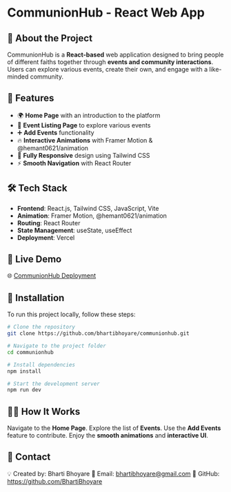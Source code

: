 # <h1>CommunionHub - React Web App</h1>

## <h2>🚀 About the Project</h2>
CommunionHub is a **React-based** web application designed to bring people of different faiths together through **events and community interactions**. Users can explore various events, create their own, and engage with a like-minded community.

## <h2>🎨 Features</h2>
- 🌍 **Home Page** with an introduction to the platform
- 📆 **Event Listing Page** to explore various events
- ➕ **Add Events** functionality
- 🔥 **Interactive Animations** with Framer Motion & @hemant0621/animation
- 📱 **Fully Responsive** design using Tailwind CSS
- ⚡ **Smooth Navigation** with React Router

## <h2>🛠️ Tech Stack</h2>
- **Frontend**: React.js, Tailwind CSS, JavaScript, Vite
- **Animation**: Framer Motion, @hemant0621/animation
- **Routing**: React Router
- **State Management**: useState, useEffect
- **Deployment**: Vercel

## <h2>🔗 Live Demo</h2>
🌐 [CommunionHub Deployment](https://communion-hub-theta-black.vercel.app/)

## <h2>🚀 Installation</h2>
To run this project locally, follow these steps:

```bash
# Clone the repository
git clone https://github.com/bhartibhoyare/communionhub.git

# Navigate to the project folder
cd communionhub

# Install dependencies
npm install

# Start the development server
npm run dev
```
<h2>👨‍💻 How It Works</h2>

Navigate to the **Home Page**.
Explore the list of **Events**.
Use the **Add Events** feature to contribute.
Enjoy the **smooth animations** and **interactive UI**.

<h2>📧 Contact</h2>

💡 Created by: Bharti Bhoyare
📩 Email: bhartibhoyare@gmail.com
🔗 GitHub: https://github.com/BhartiBhoyare
